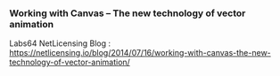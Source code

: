 ### Working with Canvas – The new technology of vector animation

Labs64 NetLicensing Blog : https://netlicensing.io/blog/2014/07/16/working-with-canvas-the-new-technology-of-vector-animation/
